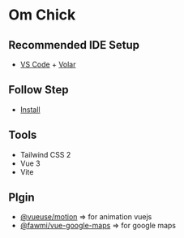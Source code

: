 # Om Chick

## Recommended IDE Setup

- [VS Code](https://code.visualstudio.com/) + [Volar](https://marketplace.visualstudio.com/items?itemName=Vue.volar)

## Follow Step
- [Install](https://v2.tailwindcss.com/docs/guides/vue-3-vite
)

## Tools
- Tailwind CSS 2
- Vue 3
- Vite

## Plgin
- [@vueuse/motion](https://motion.vueuse.org/) => for animation vuejs
- [@fawmi/vue-google-maps](https://vue-map.netlify.app/) => for google maps